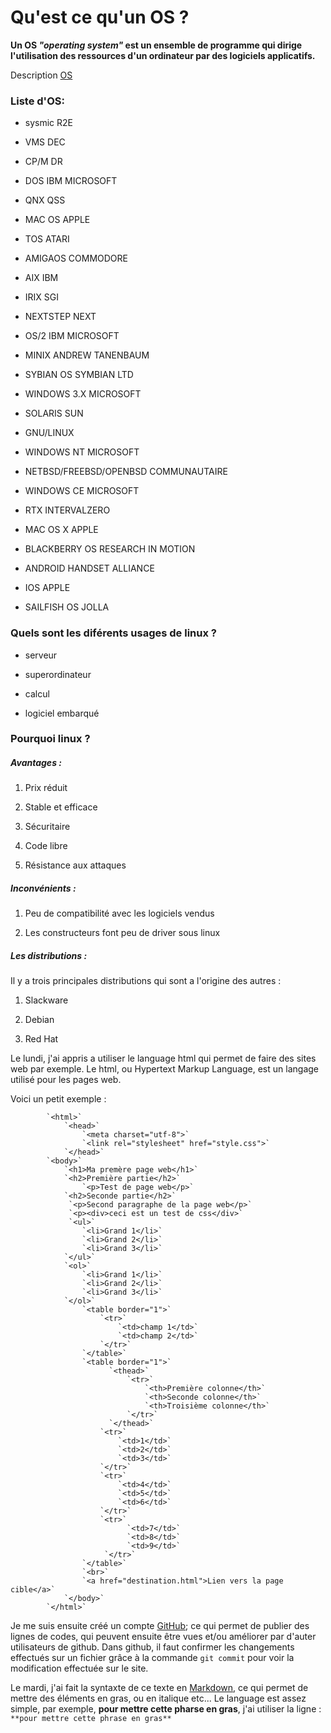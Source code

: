 Qu'est ce qu'un OS ?
==================
**__Un OS__ *"operating system"* __est un ensemble de programme qui dirige l'utilisation des ressources d'un ordinateur par des logiciels applicatifs.__**

Description [OS](https://fr.wikipedia.org/wiki/Syst%C3%A8me_d%27exploitation)

### Liste d'OS:
* sysmic R2E

* VMS DEC

* CP/M DR

* DOS IBM MICROSOFT

* QNX QSS

* MAC OS APPLE

* TOS ATARI

* AMIGAOS COMMODORE

* AIX IBM

* IRIX SGI

* NEXTSTEP NEXT

* OS/2 IBM MICROSOFT

* MINIX ANDREW TANENBAUM

* SYBIAN OS SYMBIAN LTD

* WINDOWS 3.X MICROSOFT

* SOLARIS SUN

* GNU/LINUX

* WINDOWS NT MICROSOFT

* NETBSD/FREEBSD/OPENBSD COMMUNAUTAIRE

* WINDOWS CE MICROSOFT

* RTX INTERVALZERO

* MAC OS X APPLE

* BLACKBERRY OS RESEARCH IN MOTION

* ANDROID HANDSET ALLIANCE

* IOS APPLE

* SAILFISH OS JOLLA

### Quels sont les diférents usages de linux ?

* serveur

* superordinateur

* calcul

* logiciel embarqué

### Pourquoi linux ?

##### Avantages :

1. Prix réduit

2. Stable et efficace

3. Sécuritaire

4. Code libre

5. Résistance aux attaques

##### Inconvénients : 

1. Peu de compatibilité avec les logiciels vendus

2. Les constructeurs font peu de driver sous linux

##### Les distributions :

Il y a trois principales distributions qui sont a l'origine des autres :

1. Slackware

2. Debian

3. Red Hat

Le lundi, j'ai appris a utiliser le language html qui permet de faire des sites web par exemple. Le html, ou Hypertext Markup Language, est un langage utilisé pour les pages web.

Voici un petit exemple :
            
            `<html>`
                `<head>`
                    `<meta charset="utf-8">`
        	        `<link rel="stylesheet" href="style.css">`
                `</head>`
            `<body>`
                `<h1>Ma premère page web</h1>`
                `<h2>Première partie</h2>`
                    `<p>Test de page web</p>`
                `<h2>Seconde partie</h2>`
                 `<p>Second paragraphe de la page web</p>`
                 `<p><div>ceci est un test de css</div>` 
                 `<ul>`
                    `<li>Grand 1</li>`
                    `<li>Grand 2</li>`
                    `<li>Grand 3</li>`
                `</ul>`
                `<ol>`
                    `<li>Grand 1</li>`
                    `<li>Grand 2</li>`
                    `<li>Grand 3</li>`
                `</ol>`
                    `<table border="1">`
                        `<tr>`
                            `<td>champ 1</td>`
                            `<td>champ 2</td>`
                        `</tr>`
                    `</table>`
                    `<table border="1">`
                          `<thead>`
                              `<tr>`
                                  `<th>Première colonne</th>`
                                  `<th>Seconde colonne</th>`
                                  `<th>Troisième colonne</th>`
                              `</tr>`
                          `</thead>`
                        `<tr>`
                            `<td>1</td>`
                            `<td>2</td>`
                            `<td>3</td>`
                        `</tr>`
                        `<tr>`
                            `<td>4</td>`
                            `<td>5</td>`
                            `<td>6</td>`
                        `</tr>`
                        `<tr>`
                              `<td>7</td>`  
                              `<td>8</td>`
                              `<td>9</td>`
                         `</tr>`
                    `</table>`
                    `<br>`
                    `<a href="destination.html">Lien vers la page cible</a>`
                `</body>`
            `</html>`

Je me suis ensuite créé un compte [GitHub](https://github.com/); ce qui permet de publier des lignes de codes, qui peuvent ensuite être vues et/ou améliorer par d'auter utilisateurs de github.
Dans github, il faut confirmer les changements effectués sur un fichier grâce à la commande `git commit` pour voir la modification effectuée sur le site.

Le mardi, j'ai fait la syntaxte de ce texte en [Markdown](https://fr.wikipedia.org/wiki/Markdown), ce qui permet de mettre des éléments en gras, ou en italique etc... Le language est assez simple, par exemple, **pour mettre cette pharse en gras**, j'ai utiliser la ligne : `**pour mettre cette phrase en gras**`
